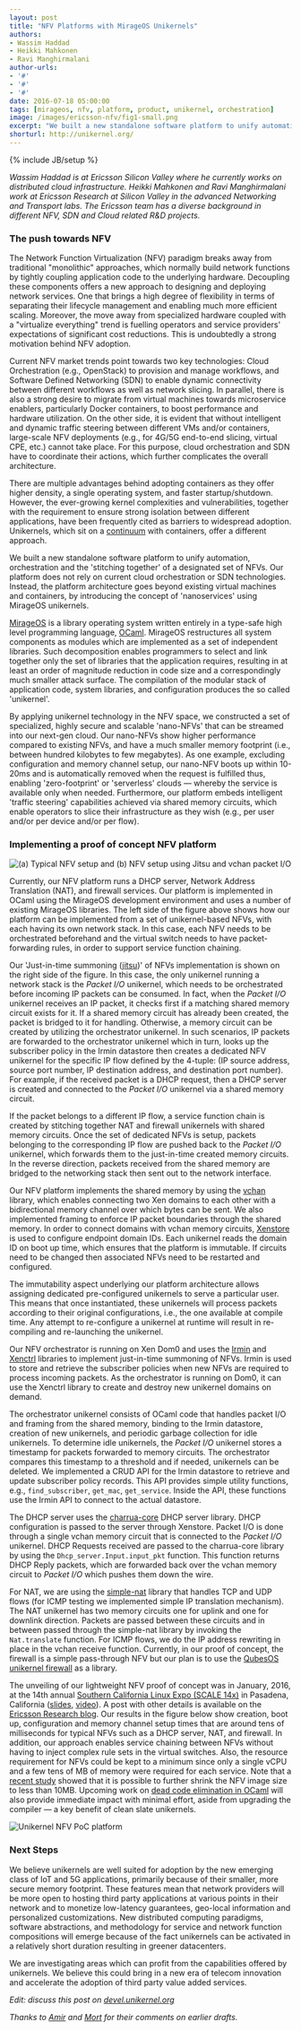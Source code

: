 ```yaml
---
layout: post
title: "NFV Platforms with MirageOS Unikernels"
authors: 
- Wassim Haddad
- Heikki Mahkonen
- Ravi Manghirmalani
author-urls: 
- '#'
- '#'
- '#'
date: 2016-07-18 05:00:00
tags: [mirageos, nfv, platform, product, unikernel, orchestration]
image: /images/ericsson-nfv/fig1-small.png
excerpt: "We built a new standalone software platform to unify automation, orchestration and the 'stitching together' of a designated set of NFVs. Our platform does not rely on current cloud orchestration or SDN technologies. Instead, the platform architecture goes beyond existing virtual machines and containers, by introducing the concept of 'nanoservices' using MirageOS unikernels."
shorturl: http://unikernel.org/
---
```

{% include JB/setup %}

*Wassim Haddad is at Ericsson Silicon Valley where he currently works on
distributed cloud infrastructure. Heikki Mahkonen and Ravi Manghirmalani work
at Ericsson Research at Silicon Valley in the advanced Networking and
Transport labs. The Ericsson team has a diverse background in different NFV,
SDN and Cloud related R&D projects.*

### The push towards NFV

The Network Function Virtualization (NFV) paradigm breaks away from
traditional "monolithic" approaches, which normally build network functions by
tightly coupling application code to the underlying hardware. Decoupling these
components offers a new approach to designing and deploying network services.
One that brings a high degree of flexibility in terms of separating their
lifecycle management and enabling much more efficient scaling.
Moreover, the move away from specialized hardware coupled with a "virtualize
everything" trend is fuelling operators and service providers' expectations of
significant cost reductions. This is undoubtedly a strong motivation behind
NFV adoption. 

Current NFV market trends point towards two key technologies: Cloud
Orchestration (e.g., OpenStack) to provision and manage workflows, and Software
Defined Networking (SDN) to enable dynamic connectivity between different
workflows as well as network slicing. In parallel, there is also a strong
desire to migrate from virtual machines towards microservice enablers,
particularly Docker containers, to boost performance and hardware utilization.
On the other side, it is evident that without intelligent and dynamic traffic
steering between different VMs and/or containers, large-scale NFV deployments
(e.g., for 4G/5G end-to-end slicing, virtual CPE, etc.) cannot take place. For
this purpose, cloud orchestration and SDN have to coordinate their actions,
which further complicates the overall architecture. 

There are multiple advantages behind adopting containers as they offer higher
density, a single operating system, and faster startup/shutdown. However, the
ever-growing kernel complexities and vulnerabilities, together with the
requirement to ensure strong isolation between different applications, have
been frequently cited as barriers to widespread adoption.
Unikernels, which sit on a [continuum][] with containers,
offer a different approach.

We built a new standalone software platform to unify automation, orchestration
and the 'stitching together' of a designated set of NFVs. Our
platform does not rely on current cloud orchestration or SDN technologies.
Instead, the platform architecture goes beyond existing virtual machines and
containers, by introducing the concept of 'nanoservices' using MirageOS
unikernels.

[MirageOS][] is a library operating system written entirely in a type-safe high
level programming language, [OCaml][].
MirageOS restructures all system components as modules which are implemented
as a set of independent libraries. Such decomposition enables programmers to
select and link together only the set of libraries that the application
requires, resulting in at least an order of magnitude reduction in code size
and a correspondingly much smaller attack surface. The compilation of the
modular stack of application code, system libraries, and configuration
produces the so called 'unikernel'.

By applying unikernel technology in the NFV space, we constructed a set of
specialized, highly secure and scalable 'nano-NFVs' that can be streamed into
our next-gen cloud. Our nano-NFVs show higher performance compared to
existing NFVs, and have a much smaller memory footprint (i.e., between hundred
kilobytes to few megabytes). As one example, excluding configuration and
memory channel setup, our nano-NFV boots up within 10-20ms and is
automatically removed when the request is fulfilled thus, enabling
'zero-footprint' or 'serverless' clouds — whereby the service is available
only when needed. Furthermore, our platform embeds intelligent 'traffic
steering' capabilities achieved via shared memory circuits, which enable
operators to slice their infrastructure as they wish (e.g., per user and/or
per device and/or per flow).

### Implementing a proof of concept NFV platform

![(a) Typical NFV setup and (b) NFV setup using Jitsu and vchan packet I/O]({{BASE_PATH}}/images/ericsson-nfv/fig1.png)

Currently, our NFV platform runs a DHCP server, Network Address
Translation (NAT), and firewall services. Our platform is implemented in OCaml
using the MirageOS development environment and uses a number of existing
MirageOS libraries. The left side of the figure above shows how our platform
can be implemented from a set of unikernel-based NFVs, with each having its own
network stack. In this case, each NFV needs to be orchestrated beforehand and
the virtual switch needs to have packet-forwarding rules, in order to support
service function chaining. 

Our 'Just-in-time summoning ([jitsu][])' of NFVs implementation is shown on
the right side of the figure. In this case, the only unikernel running a
network stack is the _Packet I/O_ unikernel, which needs to be orchestrated
before incoming IP packets can be consumed. In fact, when the _Packet I/O_
unikernel receives an IP packet, it checks first if a matching shared memory
circuit exists for it. If a shared memory circuit has already been created,
the packet is bridged to it for handling. Otherwise, a memory circuit can be
created by utilizing the orchestrator unikernel. In such scenarios, IP packets
are forwarded to the orchestrator unikernel which in turn, looks up the
subscriber policy in the Irmin datastore then creates a dedicated NFV
unikernel for the specific IP flow defined by the 4-tuple: (IP source address,
source port number, IP destination address, and destination port number).
For example, if the received packet is a DHCP request, then a DHCP server
is created and connected to the _Packet I/O_ unikernel via a shared memory
circuit. 

If the packet belongs to a different IP flow, a service function chain is
created by stitching together NAT and firewall unikernels with shared memory
circuits. Once the set of dedicated NFVs is setup, packets belonging to the
corresponding IP flow are pushed back to the _Packet I/O_ unikernel, which
forwards them to the just-in-time created memory circuits. In the reverse
direction, packets received from the shared memory are bridged to the
networking stack then sent out to the network interface.

Our NFV platform implements the shared memory by using the [vchan][] library,
which enables connecting two Xen domains to each other with a bidirectional
memory channel over which bytes can be sent. We also implemented framing to
enforce IP packet boundaries through the shared memory. In order to connect
domains with vchan memory circuits, [Xenstore][] is used to configure endpoint
domain IDs. Each unikernel reads the domain ID on boot up time, which ensures
that the platform is immutable. If circuits need to be changed then associated
NFVs need to be restarted and configured.

The immutability aspect underlying our platform architecture allows assigning
dedicated pre-configured unikernels to serve a particular user. This means
that once instantiated, these unikernels will process packets according to
their original configurations, i.e., the one available at compile time. Any
attempt to re-configure a unikernel at runtime will result in re-compiling and
re-launching the unikernel.

Our NFV orchestrator is running on Xen Dom0 and uses the [Irmin][] and
[Xenctrl][] libraries to implement just-in-time summoning of NFVs. Irmin is
used to store and retrieve the subscriber policies when new NFVs are required
to process incoming packets. As the orchestrator is running on Dom0, it can
use the Xenctrl library to create and destroy new unikernel domains on demand. 

The orchestrator unikernel consists of OCaml code that handles packet I/O and
framing from the shared memory, binding to the Irmin datastore, creation of
new unikernels, and periodic garbage collection for idle unikernels. To
determine idle unikernels, the _Packet I/O_ unikernel stores a timestamp for
packets forwarded to memory circuits. The orchestrator compares this timestamp
to a threshold and if needed, unikernels can be deleted. We implemented a CRUD
API for the Irmin datastore to retrieve and update subscriber policy records.
This API provides simple utility functions, e.g., `find_subscriber`, `get_mac`,
`get_service`. Inside the API, these functions use the Irmin API to connect to
the actual datastore.

The DHCP server uses the [charrua-core][charrua-post] DHCP server library.
DHCP configuration is passed to the server through Xenstore. Packet I/O is
done through a single vchan memory circuit that is connected to the
_Packet I/O_ unikernel. DHCP Requests received are passed to the charrua-core
library by using the `Dhcp_server.Input.input_pkt` function. This function
returns DHCP Reply packets, which are forwarded back over the vchan memory
circuit to _Packet I/O_ which pushes them down the wire.

For NAT, we are using the [simple-nat][] library that handles TCP and UDP
flows (for ICMP testing we implemented simple IP translation mechanism).
The NAT unikernel has two memory circuits one for uplink and one for downlink
direction. Packets are passed between these circuits and in between passed
through the simple-nat library by invoking the `Nat.translate` function.
For ICMP flows, we do the IP address rewriting in place in the vchan receive
function. Currently, in our proof of concept, the firewall is a simple
pass-through NFV but our plan is to use the
[QubesOS unikernel firewall][qubes-fw] as a library.

The unveiling of our lightweight NFV proof of concept was in January, 2016, at
the 14th annual [Southern California Linux Expo (SCALE 14x)][scale14x] in
Pasadena, California ([slides][nfv-slides], [video][nfv-video]).
A post with other details is available on the
[Ericsson Research blog][ericsson-nfv]. Our results in the figure below show
creation, boot up, configuration and memory channel setup times that are
around tens of milliseconds for typical NFVs such as a DHCP server, NAT, and
firewall. In addition, our approach enables service chaining between NFVs
without having to inject complex rule sets in the virtual switches. Also, the
resource requirement for NFVs could be kept to a minimum since only a single
vCPU and a few tens of MB of memory were required for each service. Note that
a [recent study][hannes-post] showed that it is possible to further shrink the
NFV image size to less than 10MB. Upcoming work on
[dead code elimination in OCaml][#608] will also provide immediate impact with
minimal effort, aside from upgrading the compiler — a key benefit of clean
slate unikernels.

![Unikernel NFV PoC platform]({{BASE_PATH}}/images/ericsson-nfv/fig2.png)


### Next Steps

We believe unikernels are well suited for adoption by the new emerging class
of IoT and 5G applications, primarily because of their smaller, more secure
memory footprint. These features mean that network providers will be more open
to hosting third party applications at various points in their network and to
monetize low-latency guarantees, geo-local information and personalized
customizations. New distributed computing paradigms, software abstractions, and
methodology for service and network function compositions will emerge because
of the fact unikernels can be activated in a relatively short duration
resulting in greener datacenters.

We are investigating areas which can profit from the capabilities offered by
unikernels. We believe this could bring in a new era of telecom innovation and
accelerate the adoption of third party value added services.

*Edit: discuss this post on [devel.unikernel.org][discuss]*

[discuss]: https://devel.unikernel.org/t/nfv-platforms-with-mirageos-unikernels/175

*Thanks to [Amir][] and [Mort][] for their comments on earlier drafts.*

[continuum]: http://unikernel.org/blog/2015/unikernels-meet-docker
[MirageOS]: https://mirage.io
[OCaml]: http://ocaml.org
[jitsu]: http://unikernel.org/files/2015-nsdi-jitsu.pdf
[vchan]: https://github.com/mirage/ocaml-vchan
[Xenstore]: https://github.com/mirage/ocaml-xenstore
[Irmin]: http://irmin.io
[Xenctrl]: https://github.com/xapi-project/ocaml-xen-lowlevel-libs
[charrua-post]: https://mirage.io/blog/introducing-charrua-dhcp
[simple-nat]: https://github.com/yomimono/simple-nat
[qubes-fw]: https://github.com/talex5/qubes-mirage-firewall
[scale14x]: https://www.socallinuxexpo.org/scale/14x/unikernels-and-more-cloud-innovators-forum
[nfv-video]: https://www.youtube.com/watch?v=it3g4XWskkc
[nfv-slides]: http://www.slideshare.net/xen_com_mgr/unikernels-meet-nfvs-architecture-performance-and-challenges-wassim-haddad-heikki-mahkonen-ravi-manghirmalani-ericsson
[ericsson-nfv]: https://www.ericsson.com/research-blog/sdn/unikernels-meet-nfv/
[hannes-post]: https://hannes.nqsb.io/Posts/BottomUp
[#608]: https://github.com/ocaml/ocaml/pull/608
[Amir]: https://twitter.com/amirmc
[Mort]: http://mort.io
